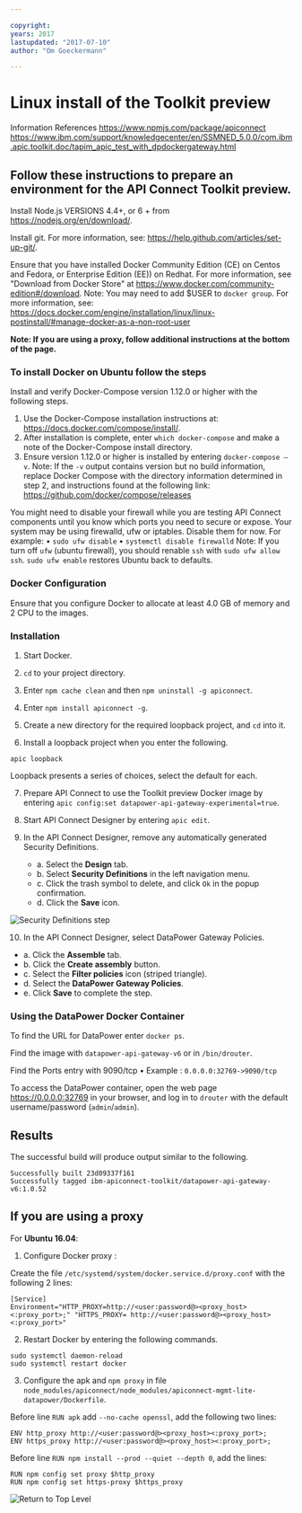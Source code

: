 ```yaml
---

copyright:
years: 2017
lastupdated: "2017-07-10"
author: "Om Goeckermann"

---
```

# Linux install of the Toolkit preview
Information References
https://www.npmjs.com/package/apiconnect
https://www.ibm.com/support/knowledgecenter/en/SSMNED_5.0.0/com.ibm.apic.toolkit.doc/tapim_apic_test_with_dpdockergateway.html

## Follow these instructions to prepare an environment for the API Connect Toolkit preview.

Install Node.js VERSIONS 4.4+, or 6 + from https://nodejs.org/en/download/.

Install git. For more information, see: https://help.github.com/articles/set-up-git/.

Ensure that you have installed Docker Community Edition (CE) on Centos and Fedora, or Enterprise Edition (EE)) on Redhat. For more information, see "Download from Docker Store" at https://www.docker.com/community-edition#/download.
    Note: You may need to add $USER to `docker group`. For more information, see:  https://docs.docker.com/engine/installation/linux/linux-postinstall/#manage-docker-as-a-non-root-user


**Note: If you are using a proxy, follow additional instructions at the bottom of the page.**

### To install Docker on Ubuntu follow the steps

Install and verify Docker-Compose version 1.12.0 or higher with the following steps.
  1. Use the Docker-Compose installation instructions at: https://docs.docker.com/compose/install/.
  2. After installation is complete, enter `which docker-compose` and make a note of the Docker-Compose install directory.
  3. Ensure version 1.12.0 or higher is installed by entering `docker-compose –v`.
    Note: If the `-v` output contains version but no build information, replace Docker Compose with the directory information determined in step 2, and instructions found at the following link: https://github.com/docker/compose/releases

You might need to disable your firewall while you are testing API Connect components until you know which ports you need to secure or expose. Your system may be using firewalld, ufw or iptables. Disable them for now.
For example:
    • `sudo ufw disable`
    • `systemctl disable firewalld`
 Note: If you turn off `ufw` (ubuntu firewall), you should renable `ssh` with `sudo ufw allow ssh`. `sudo ufw enable` restores Ubuntu back to defaults.

### Docker Configuration

Ensure that you configure Docker to allocate at least 4.0 GB of memory and 2 CPU to the images.

### Installation
1. Start Docker.

2. `cd` to your project directory.

3. Enter `npm cache clean` and then `npm uninstall -g apiconnect`.

4. Enter `npm install apiconnect -g`.

5. Create a new directory for the required loopback project, and `cd` into it.

6. Install a loopback project when you enter the following.
  ```
  apic loopback
  ```
  Loopback presents a series of choices, select the default for each.

7. Prepare API Connect to use the Toolkit preview Docker image by entering `apic config:set datapower-api-gateway-experimental=true`.

8. Start API Connect Designer by entering `apic edit`.

9. In the API Connect Designer, remove any automatically generated Security Definitions.
   - a. Select the **Design** tab.
   - b. Select **Security Definitions** in the left navigation menu.
   - c. Click the trash symbol to delete, and click `Ok` in the popup confirmation.
   - d. Click the **Save** icon.

![Security Definitions step](https://github.com/ibm-apiconnect/apigateway-experimental/images/security_definitions.png "Security Definitions step")

10. In the API Connect Designer, select DataPower Gateway Policies.
   - a. Click the **Assemble** tab.
   - b. Click the **Create assembly** button.
   - c. Select the **Filter policies** icon (striped triangle).
   - d. Select the **DataPower Gateway Policies**.
   - e. Click **Save** to complete the step.

### Using the DataPower Docker Container

To find the URL for DataPower enter `docker ps`.

Find the image with `datapower-api-gateway-v6` or in `/bin/drouter`.

Find the Ports entry with 9090/tcp
    • Example : `0.0.0.0:32769->9090/tcp`

To access the DataPower container, open the web page https://0.0.0.0:32769 in your browser, and log in to `drouter` with the default username/password (`admin`/`admin`).

## Results
The successful build will produce output similar to the following.
 ```
 Successfully built 23d09337f161
 Successfully tagged ibm-apiconnect-toolkit/datapower-api-gateway-v6:1.0.52
 ```

## If you are using a proxy
For **Ubuntu 16.04**:

 1. Configure Docker proxy :

 Create the file `/etc/systemd/system/docker.service.d/proxy.conf` with the following 2 lines:
  ```
  [Service]
  Environment="HTTP_PROXY=http://<user:password@><proxy_host><:proxy_port>;" "HTTPS_PROXY= http://<user:password@><proxy_host><:proxy_port>"
  ```

 2. Restart Docker by entering the following commands.
  ```
  sudo systemctl daemon-reload
  sudo systemctl restart docker
  ```

 3. Configure the apk and `npm proxy` in file `node_modules/apiconnect/node_modules/apiconnect-mgmt-lite-datapower/Dockerfile`.

 Before line `RUN apk` add `--no-cache openssl`, add the following two lines:
  ```
  ENV http_proxy http://<user:password@><proxy_host><:proxy_port>;
  ENV https_proxy http://<user:password@><proxy_host><:proxy_port>;
  ```

 Before line `RUN npm install --prod --quiet --depth 0`, add the lines:
  ```
  RUN npm config set proxy $http_proxy
  RUN npm config set https-proxy $https_proxy
  ```


![Return to Top Level](../../)
